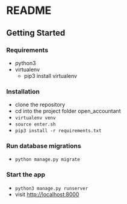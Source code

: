 # README

## Getting Started


### Requirements

- python3
- virtualenv
  - pip3 install virtualenv

### Installation

- clone the repository
- cd into the project folder open_accountant
- `virtualenv venv`
- `source enter.sh`
- `pip3 install -r requirements.txt`

### Run database migrations

- `python manage.py migrate`

### Start the app

- `python3 manage.py runserver`
- visit [http://localhost:8000](http://localhost:8000)


